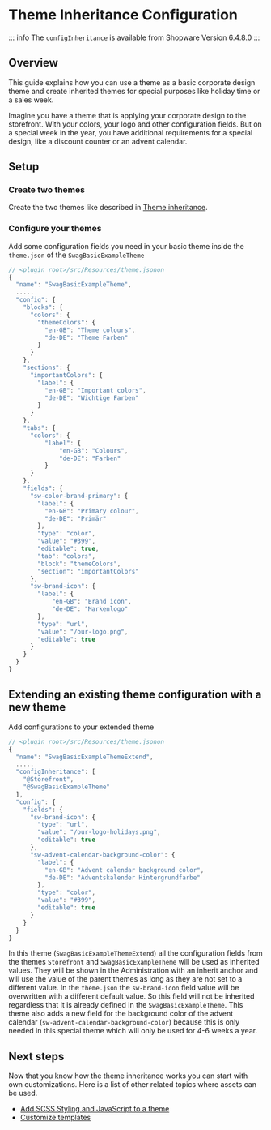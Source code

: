 # Theme Inheritance Configuration

::: info
The `configInheritance` is available from Shopware Version 6.4.8.0
:::

## Overview

This guide explains how you can use a theme as a basic corporate design theme and create inherited themes for special purposes like holiday time or a sales week.

Imagine you have a theme that is applying your corporate design to the storefront. With your colors, your logo and other configuration fields. But on a special week in the year, you have additional requirements for a special design, like a discount counter or an advent calendar.  

## Setup

### Create two themes

Create the two themes like described in [Theme inheritance](./add-theme-inheritance).

### Configure your themes

Add some configuration fields you need in your basic theme inside the `theme.json` of the `SwagBasicExampleTheme`

```js
// <plugin root>/src/Resources/theme.jsonon
{
  "name": "SwagBasicExampleTheme",
  .....
  "config": {
    "blocks": {
      "colors": {
        "themeColors": {
          "en-GB": "Theme colours",
          "de-DE": "Theme Farben"
        }
      }
    },
    "sections": {
      "importantColors": {
        "label": {
          "en-GB": "Important colors",
          "de-DE": "Wichtige Farben"
        }
      }
    },
    "tabs": {
      "colors": {
          "label": {
              "en-GB": "Colours",
              "de-DE": "Farben"
          }
      } 
    },
    "fields": {
      "sw-color-brand-primary": {
        "label": {
          "en-GB": "Primary colour",
          "de-DE": "Primär"
        },
        "type": "color",
        "value": "#399",
        "editable": true,
        "tab": "colors",
        "block": "themeColors",
        "section": "importantColors"
      },
      "sw-brand-icon": {
        "label": {
            "en-GB": "Brand icon", 
            "de-DE": "Markenlogo"
        },
        "type": "url",
        "value": "/our-logo.png",
        "editable": true
      }
    }
  }
}
```

## Extending an existing theme configuration with a new theme

Add configurations to your extended theme

```js
// <plugin root>/src/Resources/theme.jsonon
{
  "name": "SwagBasicExampleThemeExtend",
  .....
  "configInheritance": [
    "@Storefront",
    "@SwagBasicExampleTheme"
  ],
  "config": {
    "fields": {
      "sw-brand-icon": {
        "type": "url",
        "value": "/our-logo-holidays.png",
        "editable": true
      },
      "sw-advent-calendar-background-color": {
        "label": {
          "en-GB": "Advent calendar background color",
          "de-DE": "Adventskalender Hintergrundfarbe"
        },
        "type": "color",
        "value": "#399",
        "editable": true
      }
    }
  }
}
```

In this theme (`SwagBasicExampleThemeExtend`) all the configuration fields from the themes `Storefront` and `SwagBasicExampleTheme` will be used as inherited values. They will be shown in the Administration with an inherit anchor and will use the value of the parent themes as long as they are not set to a different value. In the `theme.json` the `sw-brand-icon` field value will be overwritten with a different default value. So this field will not be inherited regardless that it is already defined in the `SwagBasicExampleTheme`. This theme also adds a new field for the background color of the advent calendar (`sw-advent-calendar-background-color`) because this is only needed in this special theme which will only be used for 4-6 weeks a year.

## Next steps

Now that you know how the theme inheritance works you can start with own customizations. Here is a list of other related topics where assets can be used.

* [Add SCSS Styling and JavaScript to a theme](add-css-js-to-theme)
* [Customize templates](../plugins/storefront/customize-templates)
